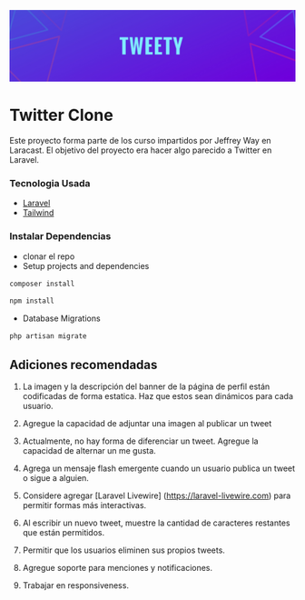 
[![Banner](banner_readme.jpg)](https://jasor.dev)
# Twitter Clone


Este proyecto forma parte de los curso impartidos por Jeffrey Way en Laracast. El objetivo del proyecto era hacer algo parecido a Twitter en Laravel.

<!-- ## Features
This memory game features animations for card flipping, background music, a local leaderboard to store top scores and a settings page to control everything. -->

### Tecnologia Usada

-   [Laravel](https://laravel.com/)
-   [Tailwind](https://tailwindcss.com)

### Instalar Dependencias

-   clonar el repo
-   Setup projects and dependencies

```sh
composer install
```

```sh
npm install
```

-   Database Migrations

```sh
php artisan migrate
```

## Adiciones recomendadas

<!-- 1. The profile page banner image and description are hard-coded. Make these dynamic for each user. -->
1. La imagen y la descripción del banner de la página de perfil están codificadas de forma estatica. Haz que estos sean dinámicos para cada usuario.
<!-- 3. Add the ability to attach an image when publishing a tweet. -->
2. Agregue la capacidad de adjuntar una imagen al publicar un tweet
<!-- 5. There is currently no way to unlike a tweet. Add the ability to toggle a like. -->
3. Actualmente, no hay forma de diferenciar un tweet. Agregue la capacidad de alternar un me gusta.
<!-- 7. Add a pop-up flash message when a user publishes a tweet or follows someone. -->
4. Agrega un mensaje flash emergente cuando un usuario publica un tweet o sigue a alguien.
<!-- 9. Consider adding [Laravel Livewire](https://laravel-livewire.com) to allow for more interactive forms. -->
5. Considere agregar [Laravel Livewire] (https://laravel-livewire.com) para permitir formas más interactivas.
<!-- 11. When writing a new tweet, display the number of remaining characters they're allowed. -->
6. Al escribir un nuevo tweet, muestre la cantidad de caracteres restantes que están permitidos.
<!-- 13. Allow tweets to be deleted. -->
7. Permitir que los usuarios eliminen sus propios tweets.
<!-- 15. Add support for mentions and notifications. -->
8. Agregue soporte para menciones y notificaciones.
<!-- 17. Work on responsiveness. -->
9. Trabajar en responsiveness.
    <!-- ### Contributing
    This repository is used for a nanodegree program that I am participating in so I will not be accepting pull requests. -->

